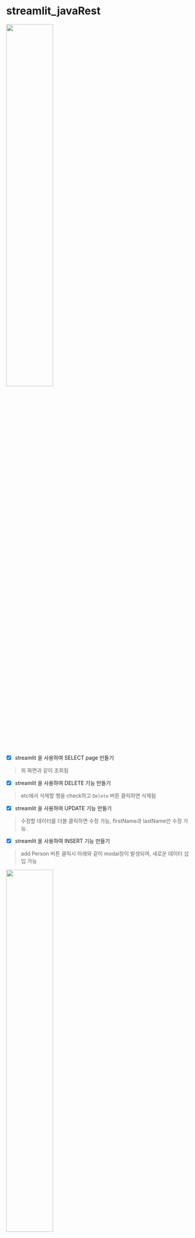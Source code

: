 # streamlit_javaRest

<img src="https://github.com/user-attachments/assets/5f10d0b7-477f-41bd-ae4a-49de7ae9d862" width=50%/>

- [x] streamlit 을 사용하여 SELECT page 만들기
> 위 화면과 같이 조회됨
- [x] streamlit 을 사용하여 DELETE 기능 만들기
> etc에서 삭제할 행을 check하고  `Delete` 버튼 클릭하면 삭제됨
- [x] streamlit 을 사용하여 UPDATE 기능 만들기
> 수정할 데이터를 더블 클릭하면 수정 가능, firstName과 lastName만 수정 가능.
- [x] streamlit 을 사용하여 INSERT 기능 만들기
> add Person 버튼 클릭시 아래와 같이 modal창이 발생되며, 새로운 데이터 삽입 가능
<img src="https://github.com/user-attachments/assets/51f78baa-81c6-415d-b383-17de4917634c" width=50%/>

